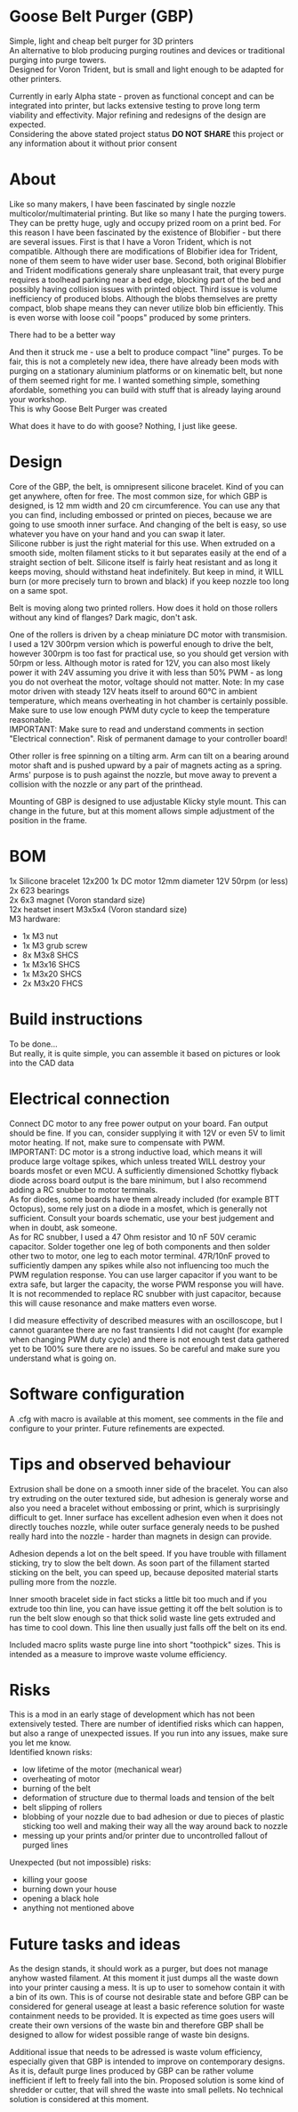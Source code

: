 # Goose Belt Purger (GBP)
Simple, light and cheap belt purger for 3D printers  
An alternative to blob producing purging routines and devices or traditional purging into purge towers.  
Designed for Voron Trident, but is small and light enough to be adapted for other printers.  

Currently in early Alpha state - proven as functional concept and can be integrated into printer, but lacks extensive testing to prove long term viability and effectivity. Major refining and redesigns of the design are expected.  
Considering the above stated project status **DO NOT SHARE** this project or any information about it without prior consent  

# About
Like so many makers, I have been fascinated by single nozzle multicolor/multimaterial printing. But like so many I hate the purging towers. They can be pretty huge, ugly and occupy prized room on a print bed. For this reason I have been fascinated by the existence of Blobifier - but there are several issues. First is that I have a Voron Trident, which is not compatible. Although there are modifications of Blobifier idea for Trident, none of them seem to have wider user base. Second, both original Blobifier and Trident modifications generaly share unpleasant trait, that every purge requires a toolhead parking near a bed edge, blocking part of the bed and possibly having collision issues with printed object. Third issue is volume inefficiency of produced blobs. Although the blobs themselves are pretty compact, blob shape means they can never utilize blob bin efficiently. This is even worse with loose coil "poops" produced by some printers.   
  
There had to be a better way  
  
And then it struck me - use a belt to produce compact "line" purges. To be fair, this is not a completely new idea, there have already been mods with purging on a stationary aluminium platforms or on kinematic belt, but none of them seemed right for me. I wanted something simple, something afordable, something you can build with stuff that is already laying around your workshop.  
This is why Goose Belt Purger was created  
  
What does it have to do with goose? Nothing, I just like geese.

# Design
Core of the GBP, the belt, is omnipresent silicone bracelet. Kind of you can get anywhere, often for free. The most common size, for which GBP is designed, is 12 mm width and 20 cm circumference. You can use any that you can find, including embossed or printed on pieces, because we are going to use smooth inner surface. And changing of the belt is easy, so use whatever you have on your hand and you can swap it later.  
Silicone rubber is just the right material for this use. When extruded on a smooth side, molten filament sticks to it but separates easily at the end of a straight section of belt. Silicone itself is fairly heat resistant and as long it keeps moving, should withstand heat indefinitely. But keep in mind, it WILL burn (or more precisely turn to brown and black) if you keep nozzle too long on a same spot.  
  
Belt is moving along two printed rollers. How does it hold on those rollers without any kind of flanges? Dark magic, don't ask.

One of the rollers is driven by a cheap miniature DC motor with transmision. I used a 12V 300rpm version which is powerful enough to drive the belt, however 300rpm is too fast for practical use, so you should get version with 50rpm or less. Although motor is rated for 12V, you can also most likely power it with 24V assuming you drive it with less than 50% PWM - as long you do not overheat the motor, voltage should not matter. Note: In my case motor driven with steady 12V heats itself to around 60°C in ambient temperature, which means overheating in hot chamber is certainly possible. Make sure to use low enough PWM duty cycle to keep the temperature reasonable.  
IMPORTANT: Make sure to read and understand comments in section "Electrical connection". Risk of permanent damage to your controller board!
  
Other roller is free spinning on a tilting arm. Arm can tilt on a bearing around motor shaft and is pushed upward by a pair of magnets acting as a spring. Arms' purpose is to push against the nozzle, but move away to prevent a collision with the nozzle or any part of the printhead.  
  
Mounting of GBP is designed to use adjustable Klicky style mount. This can change in the future, but at this moment allows simple adjustment of the position in the frame.  

# BOM
1x Silicone bracelet 12x200
1x DC motor 12mm diameter 12V 50rpm (or less)  
2x 623 bearings  
2x 6x3 magnet (Voron standard size)  
12x heatset insert M3x5x4 (Voron standard size)  
M3 hardware:  
 - 1x M3 nut
 - 1x M3 grub screw
 - 8x M3x8 SHCS
 - 1x M3x16 SHCS
 - 1x M3x20 SHCS
 - 2x M3x20 FHCS
  
# Build instructions
To be done...  
But really, it is quite simple, you can assemble it based on pictures or look into the CAD data

# Electrical connection
Connect DC motor to any free power output on your board. Fan output should be fine. If you can, consider supplying it with 12V or even 5V to limit motor heating. If not, make sure to compensate with PWM.  
IMPORTANT: DC motor is a strong inductive load, which means it will produce large voltage spikes, which unless treated WILL destroy your boards mosfet or even MCU. A sufficiently dimensioned Schottky flyback diode across board output is the bare minimum, but I also recommend adding a RC snubber to motor terminals.  
As for diodes, some boards have them already included (for example BTT Octopus), some rely just on a diode in a mosfet, which is generally not sufficient. Consult your boards schematic, use your best judgement and when in doubt, ask someone.  
As for RC snubber, I used a 47 Ohm resistor and 10 nF 50V ceramic capacitor. Solder together one leg of both components and then solder other two to motor, one leg to each motor terminal. 47R/10nF proved to sufficiently dampen any spikes while also not influencing too much the PWM regulation response. You can use larger capacitor if you want to be extra safe, but larger the capacity, the worse PWM response you will have. It is not recommended to replace RC snubber with just capacitor, because this will cause resonance and make matters even worse.  
  
I did measure effectivity of described measures with an oscilloscope, but I cannot guarantee there are no fast transients I did not caught (for example when changing PWM duty cycle) and there is not enough test data gathered yet to be 100% sure there are no issues. So be careful and make sure you understand what is going on. 

# Software configuration
A .cfg with macro is available at this moment, see comments in the file and configure to your printer. Future refinements are expected.  

# Tips and observed behaviour
Extrusion shall be done on a smooth inner side of the bracelet. You can also try extruding on the outer textured side, but adhesion is generaly worse and also you need a bracelet without embossing or print, which is surprisingly difficult to get. Inner surface has excellent adhesion even when it does not directly touches nozzle, while outer surface generaly needs to be pushed really hard into the nozzle - harder than magnets in design can provide.  
  
Adhesion depends a lot on the belt speed. If you have trouble with fillament sticking, try to slow the belt down. As soon part of the fillament started sticking on the belt, you can speed up, because deposited material starts pulling more from the nozzle.  
  
Inner smooth bracelet side in fact sticks a little bit too much and if you extrude too thin line, you can have issue getting it off the belt solution is to run the belt slow enough so that thick solid waste line gets extruded and has time to cool down. This line then usually just falls off the belt on its end.

Included macro splits waste purge line into short "toothpick" sizes. This is intended as a measure to improve waste volume efficiency. 

# Risks
This is a mod in an early stage of development which has not been extensively tested. There are number of identified risks which can happen, but also a range of unexpected issues. If you run into any issues, make sure you let me know.   
Identified known risks:  
- low lifetime of the motor (mechanical wear)
- overheating of motor
- burning of the belt
- deformation of structure due to thermal loads and tension of the belt
- belt slipping of rollers
- blobbing of your nozzle due to bad adhesion or due to pieces of plastic sticking too well and making their way all the way around back to nozzle
- messing up your prints and/or printer due to uncontrolled fallout of purged lines

Unexpected (but not impossible) risks:
- killing your goose
- burning down your house
- opening a black hole
- anything not mentioned above

# Future tasks and ideas
As the design stands, it should work as a purger, but does not manage anyhow wasted filament. At this moment it just dumps all the waste down into your printer causing a mess. It is up to user to somehow contain it with a bin of its own. This is of course not desirable state and before GBP can be considered for general useage at least a basic reference solution for waste containment needs to be provided. It is expected as time goes users will create their own versions of the waste bin and therefore GBP shall be designed to allow for widest possible range of waste bin designs.  
  
Additional issue that needs to be adressed is waste volum efficiency, especially given that GBP is intended to improve on contemporary designs. As it is, default purge lines produced by GBP can be rather volume inefficient if left to freely fall into the bin. Proposed solution is some kind of shredder or cutter, that will shred the waste into small pellets. No technical solution is considered at this moment.


